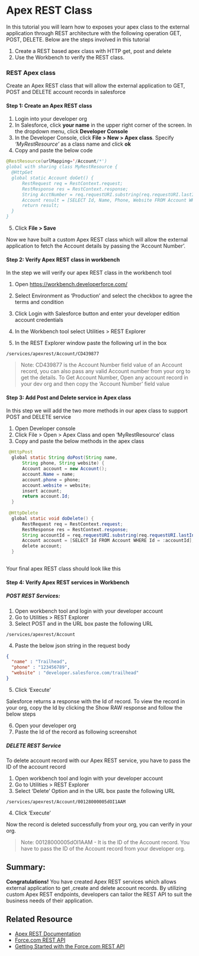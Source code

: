 # Apex REST Class

In this tutorial you will learn how to exposes your apex class to the external application through REST architecture with the following operation GET, POST, DELETE. Below are the steps involved in this tutorial

  1. Create a REST based apex class with HTTP get, post and delete
  2. Use the Workbench to verify the  REST class.

### REST Apex class 

Create an Apex REST class that will allow the external application to GET, POST and DELETE account records in salesforce

#### Step 1: Create an Apex REST class 

  1. Login into your developer org
  2. In Salesforce, click **your name** in the upper right corner of the screen. In the dropdown menu, click **Developer Console**
  3. In the Developer Console, click **File > New > Apex class**. Specify *‘MyRestResource’* as a class name and click **ok**
  4. Copy and paste the below code
  
  ```java
  @RestResource(urlMapping='/Account/*')
  global with sharing class MyRestResource {
    @HttpGet
    global static Account doGet() {
        RestRequest req = RestContext.request;
        RestResponse res = RestContext.response;
        String AcctNumber = req.requestURI.substring(req.requestURI.lastIndexOf('/')+1);
        Account result = [SELECT Id, Name, Phone, Website FROM Account WHERE AccountNumber = :AcctNumber];
        return result;
    }
  }
  ```
  5. Click **File > Save**
  
Now we have built a custom Apex REST class which will allow the external application to fetch the Account details by passing the ‘Account Number’. 

#### Step 2: Verify Apex REST class in workbench

In the step we will verify our apex REST class in the workbench tool

  1. Open https://workbench.developerforce.com/
  2. Select  Environment as ‘Production’ and select the checkbox to agree the terms and condition 

  3. Click Login with Salesforce button and enter your developer edition account credentials 
  4. In the Workbench tool select Utilities > REST Explorer
  5. In the REST Explorer window paste the following url in the box
  

  ```
  /services/apexrest/Account/CD439877
  ```



	
>Note: CD439877 is the Account Number field value of an Account record, you can also pass any valid Account number from your org to get the details. To Get Account Number, Open any account record in your dev org and then copy the ‘Account Number’ field value





#### Step 3: Add Post and Delete service in Apex class

In this step we will add the two more methods in our apex class to support POST and DELETE service

1. Open Developer console
2. Click File > Open > Apex Class  and open ‘MyRestResource’ class
3. Copy and paste the below methods in the apex class
  ```java
   @HttpPost
    global static String doPost(String name,
        String phone, String website) {
        Account account = new Account();
        account.Name = name;
        account.phone = phone;
        account.website = website;
        insert account;
        return account.Id;
    }
   
   @HttpDelete
    global static void doDelete() {
        RestRequest req = RestContext.request;
        RestResponse res = RestContext.response;
        String accountId = req.requestURI.substring(req.requestURI.lastIndexOf('/')+1);
        Account account = [SELECT Id FROM Account WHERE Id = :accountId];
        delete account;
    }
    
  ```
Your final apex REST class should look like this 
 


#### Step 4: Verify Apex REST services in Workbench 

##### POST REST Services:

  1. Open workbench tool and login with your developer account
  2. Go to Utilities > REST Explorer
  3. Select POST and in the URL box paste the following URL
  
  ```
  /services/apexrest/Account
  ``` 
  4. Paste the below json string in the request body
  

  ```json
  {
    "name" : "Trailhead",
    "phone" : "123456789",
    "website" : "developer.salesforce.com/trailhead"
  }
  ```
  5. Click ‘Execute’
  
Salesforce returns a response with the Id of record. To view the record in your org, copy the Id by clicking the Show RAW response and follow the below steps

  6. Open your developer org
  7. Paste the Id of the record as following screenshot 




##### DELETE  REST Service

To delete account record with our Apex REST service, you have to pass the ID of the account record

  1. Open workbench tool and login with your developer account
  2. Go to Utilities > REST Explorer
  3. Select ‘Delete’ Option and  in the URL box paste the following URL
  ```
  /services/apexrest/Account/00128000005dOI1AAM
  ```


  4. Click ‘Execute’
	
Now the record is deleted successfully from your org, you can verify in your org.

>Note: 00128000005dOI1AAM - It is the ID of the Account record. You have to pass the ID of the Account record from your developer org.




## Summary:

**Congratulations!** You have created Apex REST services which allows external application to get ,create and delete account records. By utilizing custom Apex REST endpoints, developers can tailor the REST API to suit the business needs of their application. 

## Related Resource

* [Apex REST Documentation](https://developer.salesforce.com/docs/atlas.en-us.apexcode.meta/apexcode/apex_rest_methods.htm) <br/>
* [Force.com REST API](https://developer.salesforce.com/page/REST_API) <br/>
* [Getting Started with the Force.com REST API](https://developer.salesforce.com/page/Getting_Started_with_the_Force.com_REST_API)








